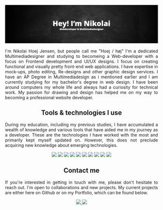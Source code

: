 <img src="bannerforgit.png"/>
<p align="justify">
  I'm Nikolai Hoej Jensen, but people call me "Hoej / høj" I'm a dedicated Multimediadesigner and studying to becomeing a Web-developer with a focus on Frontend development and UI/UX designs. I focus on creating functional and visually pretty front-end web applications. I have expertise in mock-ups, photo editing, Re-designs and other graphic design services. I have an AP Degree in Multimediadesign as i mentioned earlier and I am currently studying for my bachelor's degree in web design. I have been around computers my whole life and always had a curiosity for technical work. My passion for drawing and design has helped me on my way to becoming a professional website developer.
</p>


<h2 align="center">Tools & technologies I use</h2>

<p align="justify">During my education, including my previous studies, I have accumulated a wealth of knowledge and various tools that have aided me in my journey as a developer. These are the technologies I have worked with the most and primarily kept myself updated on. However, this does not preclude acquiring new knowledge about emerging technologies.</p>

<p align="center">
<img src="https://img.shields.io/badge/-HTML5-E34F26?style=flat-square&logo=html5&logoColor=white"/>
<img src="https://img.shields.io/badge/-CSS3-1372B6?style=flat-square&logo=css3"/>
<img src="https://img.shields.io/badge/-Sass-733554?style=flat-square&logo=Sass"/>
<img src="https://img.shields.io/badge/-JavaScript-b39d0c?style=flat-square&logo=javascript"/>
<img src="https://img.shields.io/badge/-MySQL-052c3d?style=flat-square&logo=mysql"/>
<img src="https://img.shields.io/badge/-Git-992c18?style=flat-square&logo=git"/>
<img src="https://img.shields.io/badge/-GitHub-080A0D?style=flat-square&logo=github"/>
<img src="https://img.shields.io/badge/-Vue-35495e?style=flat-square&logo=Vue.js"/>
<img src="https://img.shields.io/badge/-Vite-3d43b3?style=flat-square&logo=Vite"/>
<img src="https://img.shields.io/badge/-Bootstrap-fff?style=flat-square&logo=Bootstrap"/>
</p>


<h2 align="center">Contact me</h2>
<p align="justify">If you're interested in getting in touch with me, please don't hesitate to reach out. I'm open to collaborations and new projects. My current projects are either here on Github or on my Portfolio, which can be found below.</p>
<p align="center">
<a href="mailto: nikolaihjensen@hotmail.com">
 <img src="https://img.shields.io/badge/-Nikolaihjensen-c14438?style=flat-square&logo=MicrosoftOutlook&logoColor=white&link=mailto:nikolaihjensen@hotmail.com"/>
</a>
<a href="www.linkedin.com/in/nikolai-jensen-472577195">
 <img src="https://img.shields.io/badge/-NikolaiHJensen-blue?style=flat-square&logo=Linkedin&logoColor=white&link=https://www.linkedin.com/in/nikolai-jensen-472577195"/>
</a>

